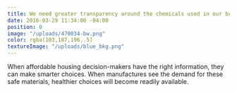 ```yaml
---
title: We need greater transparency around the chemicals used in our building materials.
date: 2016-03-29 11:34:00 -04:00
position: 0
image: "/uploads/470034-bw.png"
color: rgba(103,187,196,.5)
textureImage: "/uploads/blue_bkg.png"
---
```


When affordable housing decision-makers have the right information, they can make smarter choices. When manufactures see the demand for these safe materials, healthier choices will become readily available.

